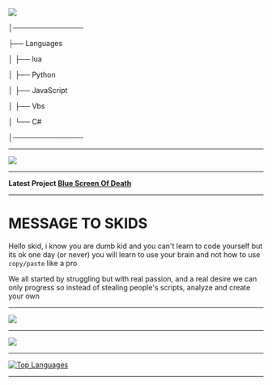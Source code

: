    
   <img src="https://media.discordapp.net/attachments/980846760379445328/982688239104163840/epik.gif"/></a>
        



│──────────────          

├── Languages

│   ├── lua

│   ├── Python

│   ├── JavaScript

│   ├── Vbs

│   └── C#

│──────────────

 ---------- 

<img src="https://media.discordapp.net/attachments/981047324811857940/982692143829221456/ezgif.com-gif-maker.gif"/></a>    

 ---------- 

**Latest Project [Blue Screen Of Death](https://github.com/4gh9/Blue-Screen-Of-Death)**

 
 ---------- 


# MESSAGE TO SKIDS

Hello skid, i know you are dumb kid and you can't learn to code yourself but its ok one day (or never) you will learn to use your brain and not how to use `copy/paste` like a pro

We all started by struggling but with real passion, and a real desire we can only progress so instead of stealing people's scripts, analyze and create your own

 ---------- 

   <img src="https://discord.c99.nl/widget/theme-1/909623557670187090.png"/></a>
   
 ---------- 
   
   <img src="https://komarev.com/ghpvc/?username=4gh9&style=for-the-badge"/></a>
   
 ---------- 
   
   [![Top Languages](https://github-readme-stats.vercel.app/api/top-langs/?username=4gh9)](https://github.com/anuraghazra/github-readme-stats)

 ---------- 
